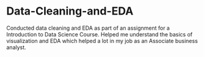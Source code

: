 # Data-Cleaning-and-EDA
Conducted data cleaning and EDA as part of an assignment for a Introduction to Data Science Course.
Helped me understand the basics of visualization and EDA which helped a lot in my job as an Associate business analyst.

